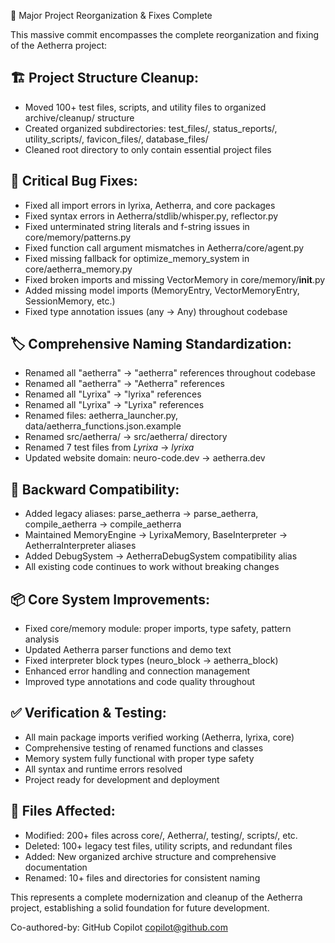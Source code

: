 🎯 Major Project Reorganization & Fixes Complete

This massive commit encompasses the complete reorganization and fixing of the Aetherra project:

## 🏗️ Project Structure Cleanup:
- Moved 100+ test files, scripts, and utility files to organized archive/cleanup/ structure
- Created organized subdirectories: test_files/, status_reports/, utility_scripts/, favicon_files/, database_files/
- Cleaned root directory to only contain essential project files

## 🔧 Critical Bug Fixes:
- Fixed all import errors in lyrixa, Aetherra, and core packages
- Fixed syntax errors in Aetherra/stdlib/whisper.py, reflector.py
- Fixed unterminated string literals and f-string issues in core/memory/patterns.py
- Fixed function call argument mismatches in Aetherra/core/agent.py
- Fixed missing fallback for optimize_memory_system in core/aetherra_memory.py
- Fixed broken imports and missing VectorMemory in core/memory/__init__.py
- Added missing model imports (MemoryEntry, VectorMemoryEntry, SessionMemory, etc.)
- Fixed type annotation issues (any → Any) throughout codebase

## 🏷️ Comprehensive Naming Standardization:
- Renamed all "aetherra" → "aetherra" references throughout codebase
- Renamed all "aetherra" → "Aetherra" references
- Renamed all "Lyrixa" → "lyrixa" references
- Renamed all "Lyrixa" → "Lyrixa" references
- Renamed files: aetherra_launcher.py, data/aetherra_functions.json.example
- Renamed src/aetherra/ → src/aetherra/ directory
- Renamed 7 test files from *Lyrixa* → *lyrixa*
- Updated website domain: neuro-code.dev → aetherra.dev

## 🔄 Backward Compatibility:
- Added legacy aliases: parse_aetherra → parse_aetherra, compile_aetherra → compile_aetherra
- Maintained MemoryEngine → LyrixaMemory, BaseInterpreter → AetherraInterpreter aliases
- Added DebugSystem → AetherraDebugSystem compatibility alias
- All existing code continues to work without breaking changes

## 📦 Core System Improvements:
- Fixed core/memory module: proper imports, type safety, pattern analysis
- Updated Aetherra parser functions and demo text
- Fixed interpreter block types (neuro_block → aetherra_block)
- Enhanced error handling and connection management
- Improved type annotations and code quality throughout

## ✅ Verification & Testing:
- All main package imports verified working (Aetherra, lyrixa, core)
- Comprehensive testing of renamed functions and classes
- Memory system fully functional with proper type safety
- All syntax and runtime errors resolved
- Project ready for development and deployment

## 📁 Files Affected:
- Modified: 200+ files across core/, Aetherra/, testing/, scripts/, etc.
- Deleted: 100+ legacy test files, utility scripts, and redundant files
- Added: New organized archive structure and comprehensive documentation
- Renamed: 10+ files and directories for consistent naming

This represents a complete modernization and cleanup of the Aetherra project,
establishing a solid foundation for future development.

Co-authored-by: GitHub Copilot <copilot@github.com>
